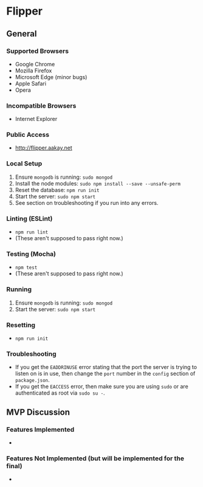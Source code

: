 Flipper
=======

## General

### Supported Browsers
- Google Chrome
- Mozilla Firefox
- Microsoft Edge (minor bugs)
- Apple Safari
- Opera

### Incompatible Browsers
- Internet Explorer

### Public Access
- http://flipper.aakay.net

### Local Setup
1. Ensure `mongodb` is running: `sudo mongod`
2. Install the node modules: `sudo npm install --save --unsafe-perm`
3. Reset the database: `npm run init`
4. Start the server: `sudo npm start`
5. See section on troubleshooting if you run into any errors.

### Linting (ESLint)
- `npm run lint`
- (These aren't supposed to pass right now.)

### Testing (Mocha)
- `npm test`
- (These aren't supposed to pass right now.)

### Running
1. Ensure `mongodb` is running: `sudo mongod`
2. Start the server: `sudo npm start`

### Resetting
- `npm run init`

### Troubleshooting
- If you get the `EADDRINUSE` error stating that the port the server is trying to listen on is in use, then change the `port` number in the `config` section of `package.json`.
- If you get the `EACCESS` error, then make sure you are using `sudo` or are authenticated as root via `sudo su -`.

## MVP Discussion

### Features Implemented
- 

### Features Not Implemented (but will be implemented for the final)
- 
